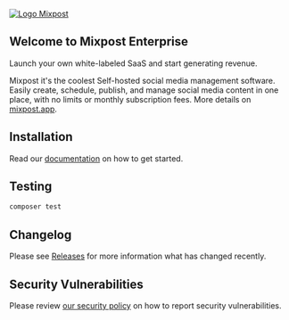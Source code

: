 [<img src="./art/logo-v2.svg" alt="Logo Mixpost" />](https://mixpost.app)

## Welcome to Mixpost Enterprise
Launch your own white-labeled SaaS and start generating revenue.

Mixpost it's the coolest Self-hosted social media management software. Easily create, schedule, publish, and manage social media content in one place, with no limits or monthly subscription fees. More details on [mixpost.app](https://mixpost.app/).

## Installation

Read our [documentation](https://docs.inovector.com/books/mixpost-enterprise-saas/) on how to get started.

## Testing

```bash
composer test
```

## Changelog

Please see [Releases](../../releases) for more information what has changed recently.

## Security Vulnerabilities

Please review [our security policy](../../security/policy) on how to report security vulnerabilities.
